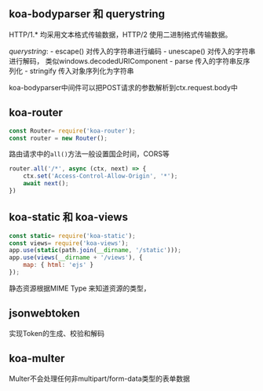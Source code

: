## koa-bodyparser 和 querystring
HTTP/1.* 均采用文本格式传输数据，HTTP/2 使用二进制格式传输数据。

*querystring*:
    - escape() 对传入的字符串进行编码
    - unescape() 对传入的字符串进行解码， 类似windows.decodedURIComponent
    - parse 传入的字符串反序列化
    - stringify 传入对象序列化为字符串

koa-bodyparser中间件可以把POST请求的参数解析到ctx.request.body中

## koa-router
```js
const Router= require('koa-router');
const router = new Router();
```
路由请求中的`all()`方法一般设置国企时间，CORS等
```js
router.all('/*', async (ctx, next) => {
    ctx.set('Access-Control-Allow-Origin', '*');
    await next();
})
```


## koa-static 和 koa-views
```js
const static= require('koa-static');
const views= require('koa-views');
app.use(static(path.join(__dirname, '/static')));
app.use(views(__dirname + '/views'), {
    map: { html: 'ejs' }
});
```

静态资源根据MIME Type 来知道资源的类型，


## jsonwebtoken
实现Token的生成、校验和解码

## koa-multer
Multer不会处理任何非multipart/form-data类型的表单数据

